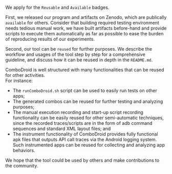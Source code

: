 We apply for the `Reusable` and `Available` badges.

First, we released our program and artifacts on Zenodo, which are publically `available` for others.
Consider that building required testing environment needs tedious manual work,
we have built artifacts before-hand and provide scripts to execute them automatically as far as possible
to ease the burden of reproducing results of our experiments.

Second, our tool can be `reused` for further purposes.
We describe the workflow and usages of the tool step by step for a comprehensive guideline,
and discuss how it can be reused in depth in the `README.md`.

ComboDroid is well structured with many functionalities that can be reused for other activities.  
For instance:

- The `runComboDroid.sh` script can be used to easily run tests on other apps; 
- The generated combos can be reused for further testing and analyzing purposes;
- The manual execution recording and start-up script recording functionality can be easily reused for other semi-automatic techniques, 
since the recorded traces/scripts are in the form of adb command sequences and standard XML layout files; and
- The instrument functionality of ComboDroid provides fully functional apk files that outputs API call traces via the Android logging system. 
Such instrumented apps can be reused for collecting and analyzing app behaviors.

We hope that the tool could be used by others and make contributions to the community.
